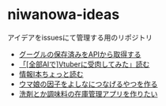 # niwanowa-ideas

アイデアをissuesにて管理する用のリポジトリ

<!-- ISSUE_LIST_START -->
- [グーグルの保存済みをAPIから取得する](https://github.com/niwanowa/niwanowa-ideas/issues/36)
- [「[全部AIで]Vtuberに受肉してみた」読む](https://github.com/niwanowa/niwanowa-ideas/issues/26)
- [情報Ⅰ本ちょっと読む](https://github.com/niwanowa/niwanowa-ideas/issues/25)
- [ウマ娘の因子をよしなにつなげるやつを作る](https://github.com/niwanowa/niwanowa-ideas/issues/18)
- [洗剤とか調味料の在庫管理アプリを作りたい](https://github.com/niwanowa/niwanowa-ideas/issues/9)
<!-- github actions: Updated on 2024-10-08 12:07:23 UTC-->
<!-- ISSUE_LIST_END -->
